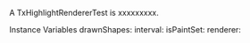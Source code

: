 A TxHighlightRendererTest is xxxxxxxxx.Instance Variables	drawnShapes:		<Object>	interval:		<Object>	isPaintSet:		<Object>	renderer:		<Object>drawnShapes	- xxxxxinterval	- xxxxxisPaintSet	- xxxxxrenderer	- xxxxx